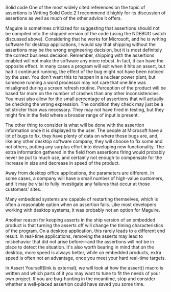 Solid code
One of the most widely cited references on the topic of assertions is Writing Solid Code.2 
I recommend it highly for its discussion of assertions as well as much of the other advice it offers.

Maguire is sometimes criticized for suggesting that assertions should not be compiled into the shipped version of the code 
(using the NDEBUG switch discussed above). 
Considering that he works for Microsoft, and he is writing software for desktop applications, 
I would say that shipping without the assertions may be the wrong engineering decision, 
but it is most definitely the correct business decision. 
Remember, shipping with the assertions enabled will not make the software any more robust. 
In fact, it can have the opposite effect. 
In many cases a program will exit when it hits an assert, but had it continued running, 
the effect of the bug might not have been noticed by the user. 
You don't want this to happen in a nuclear power plant, 
but someone running a word processor may not care that one line was misaligned during a screen refresh routine. 
Perception of the product will be based far more on the number of crashes than any other inconsistencies. 
You must also allow for the small percentage of assertions that will actually be checking the wrong expression. 
The condition they check may just be a bit stricter than was necessary. 
They may not have fired in testing, but they might fire in the field where a broader range of input is present.

The other thing to consider is what will be done with the assertion information once it is displayed to the user. 
The people at Microsoft have a lot of bugs to fix, they have plenty of data on where those bugs are, and, 
like any other desktop software company, they will choose to fix some and not others, putting any surplus effort into developing new functionality. 
The extra information gathered in the field from assertions firing would probably never be put to much use, 
and certainly not enough to compensate for the increase in size and decrease in speed of the product.

Away from desktop office applications, the parameters are different. 
In some cases, a company will have a small number of high-value customers, 
and it may be vital to fully investigate any failures that occur at those customers' sites.

Many embedded systems are capable of restarting themselves, 
which is often a reasonable option when an assertion fails. 
Like most developers working with desktop systems, it was probably not an option for Maguire.

Another reason for keeping asserts in the ship version of an embedded product is 
that turning the asserts off will change the timing characteristics of the program. 
On a desktop application, this rarely leads to a different end result. 
In real-time applications, 
removing the asserts may lead to misbehavior that did not arise before—and the assertions will not be in place to detect the situation. 
It's also worth bearing in mind that on the desktop, more speed is always better, 
while on embedded products, extra speed is often not an advantage, once you meet your hard real-time targets.

In Assert Yourself(link is external), we will look at how the assert() 
macro is written and which parts of it you may want to tune to fit the needs of your own project. 
If you are bug-hunting in the meantime, stop and consider whether a well-placed assertion could have saved you some time.
